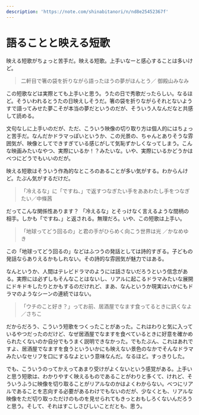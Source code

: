 ```yaml
---
description: 'https://note.com/shinabitanori/n/nd8e25452367f'
---
```


# 語ることと映える短歌

映える短歌がちょっと苦手だ。映える短歌。上手いなーと感心することは多いけど。

> 二軒目で箸の袋を折りながら語ったほうの夢がほんとう／ 御殿山みなみ

この短歌などは実際とても上手いと思う。うたの日で秀歌だったらしい。なるほど。そういわれるとうたの日映えしそうだ。箸の袋を折りながらそれとないようすで語ってみせた夢こそが本当の夢だというのだが、そういう人なんだなと共感して読める。

文句なしに上手いのだが、ただ、こういう映像の切り取り方は個人的にはちょっと苦手だ。なんだかドラマっぽいというか、この光景の、ちゃんとありそうな雰囲気が、映像としてできすぎている感じがして気恥ずかしくなってしまう。こんな映画みたいなやつ、実際にいるか！？みたいな。いや、実際にいるかどうかはべつにどうでもいいのだが。

映える短歌はそういう作為的なところのあることが多い気がする。わからんけど。たぶん気がするだけだ。

> 「冷えるな」に「ですね、」で返すつなぎたい手をああわたし手をつなぎたい／中條茜

だってこんな関係性あります？ 「冷えるな」とそっけなく言えるような間柄の相手。しかも「ですね、」と返される。無理だろ。いや、この短歌は上手い。

> 「地球ってどう回るの」と君の手がひらめく向こう世界は光 ／かなめゆき

この「地球ってどう回るの」などはふつうの発話としては詩的すぎる。子どもの発話ならありえるかもしれない。その詩的な雰囲気が魅力ではある。

なんというか、人間はテレビドラマのようには話さないだろうという信念がある。実際には必ずしもそんなことはないし、リアルに起こるドラマみたいな展開にドキドキしたりとかもするのだけれど、まあ、なんというか現実はいかにもドラマのようなシーンの連続ではない。

> 「ウチのこと好き？」ってお前、居酒屋でなます食ってるときに訊くなよ／さちこ

だからだろう、こういう短歌をつくったことがあった。これはわりと気に入っているやつだったのだけど、なぜ居酒屋でなますを食べているときに好意を確かめられたくないのか自分でもうまく説明できなかった。でもたぶん、これはあれですよ、居酒屋でなますを食うといういかにも映えない景色のなかでそんなドラマみたいなセリフを口にするなよという意味なんだ。なるほど。すっきりした。

でも、こういうのってかえってあまり受けがよくないという感覚がある。上手いと思う短歌は、わかりやすく映えるものであることがわりと多くて、けれど、そういうふうに映像を切り取ることがリアルなのかはよくわからない。べつにリアルであることを志向する必要があるわけでもないのだが、少なくとも、リアルな映像をただ切り取っただけのものを見せられてもきっとおもしろくないんだろうと思う。そして、それはすこしさびしいことだとも、思う。

